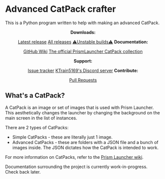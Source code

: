 # Advanced CatPack crafter

This is a Python program written to help with making an advanced CatPack.

<div align="center">
    <b>Downloads:</b>
    <p>
        <a href="https://github.com/KTrain5169/CatPackMaker/releases/latest">Latest release</a>
        <a href="https://github.com/KTrain5169/CatPackMaker/releases/">All releases</a>
        <a href="https://github.com/KTrain5169/CatPackMaker/actions">⚠️Unstable builds⚠️</a>
    <b>Documentation:</b>
    <p>
        <a href="https://github.com/KTrain5169/CatPackMaker/wiki">GitHub Wiki</a>
        <a href="https://github.com/PrismLauncher/catpacks">The official PrismLauncher CatPack collection</a>
    </p>
    <b>Support:</b>
    <p>
        <a href="https://github.com/KTrain5169/CatPackMaker/issues">Issue tracker</a>
        <a href="">KTrain5169's Discord server</a>
    <b>Contribute:</b>
    <p>
        <a href="https://github.com/KTrain5169/CatPackMaker/pulls">Pull Requests</a>
    </p>
</div>

## What's a CatPack?

A CatPack is an image or set of images that is used with Prism Launcher. This aesthetically changes the launcher by changing the background on the main screen in the list of instances.

There are 2 types of CatPacks:

- Simple CatPacks - these are literally just 1 image.
- Advanced CatPacks - these are folders with a JSON file and a bunch of images inside. The JSON dictates how the CatPack is intended to work.

For more information on CatPacks, refer to the [Prism Launcher wiki](https://prismlauncher.org/wiki/getting-started/catpacks/).

Documentation surrounding the project is currently work-in-progress. Check back later.
